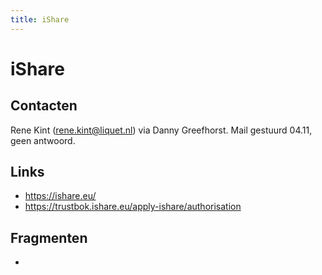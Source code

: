 ```yaml
---
title: iShare
---
```


# iShare

## Contacten

Rene Kint (<rene.kint@liquet.nl>) via Danny Greefhorst. Mail gestuurd 04.11, geen antwoord.

## Links
- https://ishare.eu/
- https://trustbok.ishare.eu/apply-ishare/authorisation

## Fragmenten
- 